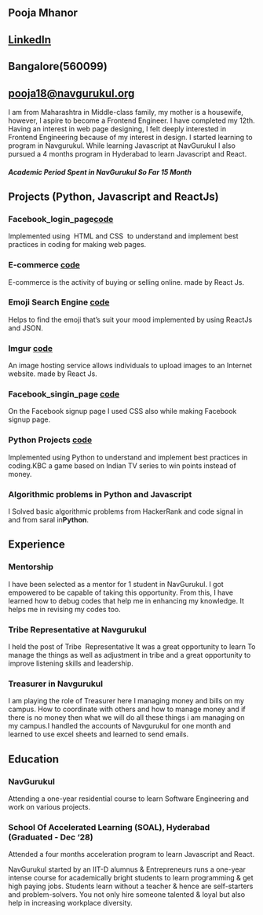 ## Pooja Mhanor                                                                              
## [LinkedIn](https://www.linkedin.com/in/pooja-mahanor-9a0021182/)
## Bangalore(560099)
## pooja18@navgurukul.org
I am from Maharashtra in  Middle-class family, my mother is a housewife, however, I aspire to become a Frontend Engineer. I have completed my 12th. Having an interest in web page designing, I felt deeply interested in Frontend Engineering because of my interest in design. I started learning to program in Navgurukul. While learning Javascript at NavGurukul I also pursued a 4 months program in Hyderabad to learn Javascript and React.
##### Academic Period Spent in **NavGurukul** So Far   **15 Month**

## Projects (Python, Javascript and ReactJs)
### Facebook_login_page[code](https://github.com/mahanor123/facebook_login_page)
Implemented using ​ HTML and CSS ​ to understand and implement best practices in coding for making web pages.
### E-commerce​ [code](https://github.com/mahanor123/E_commerce)
E-commerce is the activity of buying or selling online. made by React Js.
### Emoji Search Engine [code](https://github.com/mahanor123/emoji-search-react-filter)
Helps to find the emoji that’s suit your mood implemented by using ReactJs and JSON. 
### Imgur [code](https://github.com/mahanor123/imgur)
An image hosting service allows individuals to upload images to an Internet website. made by React Js.
### Facebook​_singin_page ​[​code](https://github.com/mahanor123/facebook_singup_page)
On the Facebook signup page I used CSS also while making Facebook signup page.
### Python Projects [​code](https://github.com/mahanor123/python_small_project)
Implemented using Python to understand and implement best practices in coding.KBC a game based on Indian TV series to win points instead of money.
### Algorithmic problems in Python and Javascript
I Solved basic algorithmic problems from HackerRank and code signal in and from saral in**Python**.

## Experience
### Mentorship
I have been selected as a mentor for 1 student in NavGurukul. I got empowered to be capable of taking this opportunity. From this, I have learned how to debug codes that help me in enhancing my knowledge. It helps me in revising my codes too.
### Tribe Representative at Navgurukul
I held the post of Tribe ​ Representative It was a great opportunity to learn To manage the things as well as adjustment in tribe and a great opportunity to improve listening skills and leadership.
### Treasurer in Navgurukul
I am playing the role of Treasurer here I managing money and bills on my campus. How to coordinate with others and how to manage money and if there is no money then what we will do all these things i am managing on my campus.I handled the accounts of Navgurukul for one month and learned to use excel sheets and learned to send emails.

## Education
### NavGurukul
Attending a one-year residential course to learn Software Engineering and work on various projects.

### School Of Accelerated Learning (SOAL), Hyderabad (Graduated - Dec ‘28)
Attended a four months acceleration program to learn Javascript and React.


NavGurukul started by an IIT-D alumnus & Entrepreneurs runs a one-year intense course for academically bright students to learn programming & get high paying jobs. Students learn without a teacher & hence are self-starters and problem-solvers. You not only hire someone talented & loyal but also help in increasing workplace diversity.

